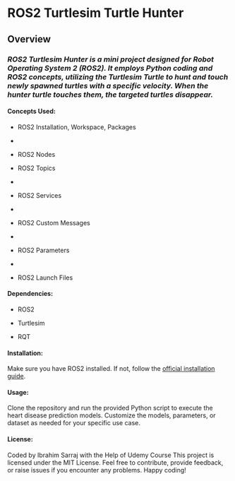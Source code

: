 ROS2 Turtlesim Turtle Hunter
=====================

## Overview

### *ROS2 Turtlesim Hunter is a mini project designed for Robot Operating System 2 (ROS2). It employs Python coding and ROS2 concepts, utilizing the Turtlesim Turtle to hunt and touch newly spawned turtles with a specific velocity. When the hunter turtle touches them, the targeted turtles disappear.*

#### Concepts Used:

- ROS2 Installation, Workspace, Packages
- 
- ROS2 Nodes

- ROS2 Topics
- 
- ROS2 Services
- 
- ROS2 Custom Messages
- 
- ROS2 Parameters
- 
- ROS2 Launch Files

#### Dependencies:

- ROS2

- Turtlesim
  
- RQT

#### Installation:

Make sure you have ROS2 installed. If not, follow the [official installation guide](https://index.ros.org/doc/ros2/Installation/).

#### Usage:

Clone the repository and run the provided Python script to execute the heart disease prediction models. Customize the models, parameters, or dataset as needed for your specific use case.

#### License:

Coded by Ibrahim Sarraj with the Help of Udemy Course
This project is licensed under the MIT License. Feel free to contribute, provide feedback, or raise issues if you encounter any problems. Happy coding!
